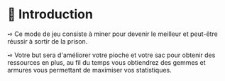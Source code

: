 # 📜 Introduction
➺ Ce mode de jeu consiste à miner pour devenir le meilleur et peut-être réussir à sortir de la prison.  

➺ Votre but sera d'améliorer votre pioche et votre sac pour obtenir des ressources en plus, au fil du temps vous obtiendrez des gemmes et armures vous permettant de maximiser vos statistiques.
